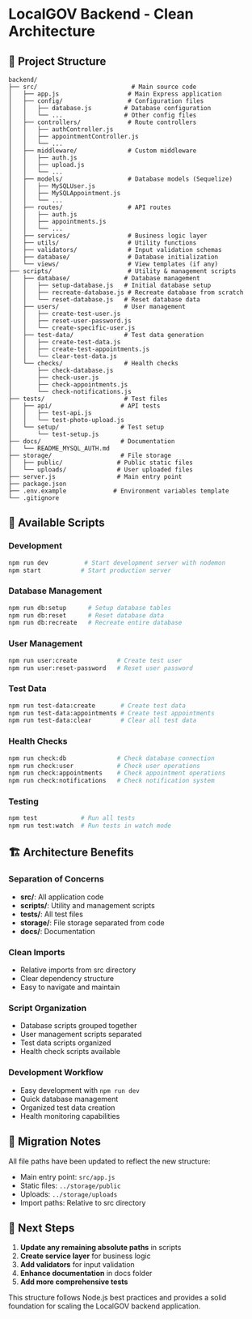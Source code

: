 # LocalGOV Backend - Clean Architecture

## 📁 Project Structure

```
backend/
├── src/                          # Main source code
│   ├── app.js                   # Main Express application
│   ├── config/                  # Configuration files
│   │   ├── database.js         # Database configuration
│   │   └── ...                 # Other config files
│   ├── controllers/             # Route controllers
│   │   ├── authController.js
│   │   ├── appointmentController.js
│   │   └── ...
│   ├── middleware/              # Custom middleware
│   │   ├── auth.js
│   │   ├── upload.js
│   │   └── ...
│   ├── models/                  # Database models (Sequelize)
│   │   ├── MySQLUser.js
│   │   ├── MySQLAppointment.js
│   │   └── ...
│   ├── routes/                  # API routes
│   │   ├── auth.js
│   │   ├── appointments.js
│   │   └── ...
│   ├── services/                # Business logic layer
│   ├── utils/                   # Utility functions
│   ├── validators/              # Input validation schemas
│   ├── database/                # Database initialization
│   └── views/                   # View templates (if any)
├── scripts/                     # Utility & management scripts
│   ├── database/               # Database management
│   │   ├── setup-database.js   # Initial database setup
│   │   ├── recreate-database.js # Recreate database from scratch
│   │   └── reset-database.js   # Reset database data
│   ├── users/                  # User management
│   │   ├── create-test-user.js
│   │   ├── reset-user-password.js
│   │   └── create-specific-user.js
│   ├── test-data/              # Test data generation
│   │   ├── create-test-data.js
│   │   ├── create-test-appointments.js
│   │   └── clear-test-data.js
│   └── checks/                 # Health checks
│       ├── check-database.js
│       ├── check-user.js
│       ├── check-appointments.js
│       └── check-notifications.js
├── tests/                      # Test files
│   ├── api/                   # API tests
│   │   ├── test-api.js
│   │   └── test-photo-upload.js
│   └── setup/                 # Test setup
│       └── test-setup.js
├── docs/                      # Documentation
│   └── README_MYSQL_AUTH.md
├── storage/                   # File storage
│   ├── public/               # Public static files
│   └── uploads/              # User uploaded files
├── server.js                 # Main entry point
├── package.json
├── .env.example             # Environment variables template
└── .gitignore
```

## 🚀 Available Scripts

### **Development**
```bash
npm run dev          # Start development server with nodemon
npm start           # Start production server
```

### **Database Management**
```bash
npm run db:setup      # Setup database tables
npm run db:reset      # Reset database data
npm run db:recreate   # Recreate entire database
```

### **User Management**
```bash
npm run user:create           # Create test user
npm run user:reset-password   # Reset user password
```

### **Test Data**
```bash
npm run test-data:create       # Create test data
npm run test-data:appointments # Create test appointments
npm run test-data:clear        # Clear all test data
```

### **Health Checks**
```bash
npm run check:db              # Check database connection
npm run check:user            # Check user operations
npm run check:appointments    # Check appointment operations
npm run check:notifications   # Check notification system
```

### **Testing**
```bash
npm test            # Run all tests
npm run test:watch  # Run tests in watch mode
```

## 🏗️ Architecture Benefits

### **Separation of Concerns**
- **src/**: All application code
- **scripts/**: Utility and management scripts
- **tests/**: All test files
- **storage/**: File storage separated from code
- **docs/**: Documentation

### **Clean Imports**
- Relative imports from src directory
- Clear dependency structure
- Easy to navigate and maintain

### **Script Organization**
- Database scripts grouped together
- User management scripts separated
- Test data scripts organized
- Health check scripts available

### **Development Workflow**
- Easy development with `npm run dev`
- Quick database management
- Organized test data creation
- Health monitoring capabilities

## 🔧 Migration Notes

All file paths have been updated to reflect the new structure:
- Main entry point: `src/app.js`
- Static files: `../storage/public`
- Uploads: `../storage/uploads`
- Import paths: Relative to src directory

## 📝 Next Steps

1. **Update any remaining absolute paths** in scripts
2. **Create service layer** for business logic
3. **Add validators** for input validation
4. **Enhance documentation** in docs folder
5. **Add more comprehensive tests**

This structure follows Node.js best practices and provides a solid foundation for scaling the LocalGOV backend application.
